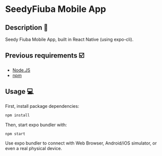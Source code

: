 # SeedyFiuba Mobile App

## Description :book:

Seedy Fiuba Mobile App, built in React Native (using expo-cli).

## Previous requirements :ballot_box_with_check:

- [Node.JS](https://nodejs.org/es/download/)
- [npm](https://nodejs.org/es/download/)

## Usage :computer:

First, install package dependencies:

```bash
npm install
```

Then, start expo bundler with:

```bash
npm start
```

Use expo bundler to connect with Web Browser, Android/iOS simulator, or even a real physical device.
